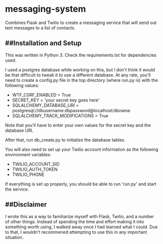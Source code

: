 # messaging-system
Combines Flask and Twilio to create a messaging service that will send out text messages to a list of contacts.

##Installation and Setup
-----------
This was written in Python 3. Check the requirements.txt for dependencies used. 

I used a postgres database while working on this, but I don't think it would be that difficult to tweak
it to use a different database. At any rate, you'll need to create a config.py file in the top directory
(where run.py is) with the following values:

* WTF_CSRF_ENABLED = True
* SECRET_KEY = 'your secret key goes here'
* SQLALCHEMY_DATABASE_URI = postgresql://dbusername:dbpassword@localhost/dbname
* SQLALCHEMY_TRACK_MODIFICATIONS = True

Note that you'll have to enter your own values for the secret key and the database URI.

After that, run db_create.py to initialize the database tables.

You will also need to set up your Twilio account information as the following environment variables:

* TWILIO_ACCOUNT_SID
* TWILIO_AUTH_TOKEN
* TWILIO_PHONE

If everything is set up properly, you should be able to run 'run.py' and start the service.

##Disclaimer
-----------

I wrote this as a way to familiarize myself with Flask, Twilio, and a number of other things. Instead of spending the time and effort making it into something worth using, I walked away once I had learned what I could. Due to that, I wouldn't recommened attempting to use this in any important situation. 
